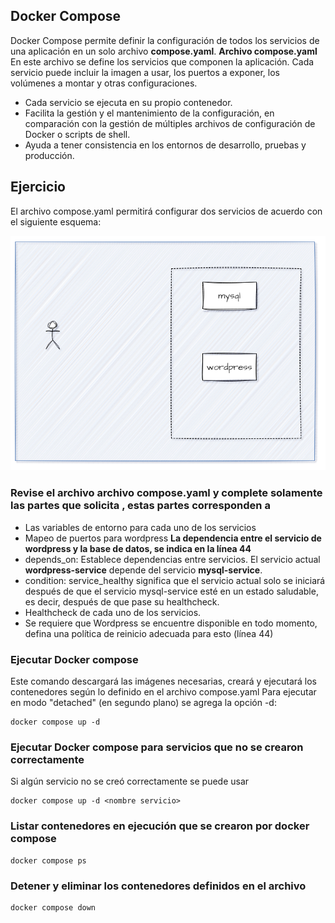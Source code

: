 ## Docker Compose

Docker Compose permite definir la configuración de todos los servicios de una aplicación en un solo archivo **compose.yaml**.
**Archivo compose.yaml**
En este archivo  se define los servicios que componen la aplicación. 
Cada servicio puede incluir la imagen a usar, los puertos a exponer, los volúmenes a montar y otras configuraciones.
- Cada servicio se ejecuta en su propio contenedor. 
- Facilita la gestión y el mantenimiento de la configuración, en comparación con la gestión de múltiples archivos de configuración de Docker o scripts de shell. 
- Ayuda a tener consistencia en los entornos de desarrollo, pruebas y producción.


## Ejercicio
El archivo compose.yaml permitirá configurar dos servicios de acuerdo con el siguiente esquema:

![Escenario docker compose](escenario-docker-compose.png)

### Revise el archivo archivo compose.yaml y complete solamente las partes que solicita <valor>, estas partes corresponden a
- Las variables de entorno para cada uno de los servicios
- Mapeo de puertos para wordpress 
**La dependencia entre el servicio de wordpress y la base de datos, se indica en la línea 44**
- depends_on: Establece dependencias entre servicios. El servicio actual **wordpress-service** depende del servicio **mysql-service**.
- condition: service_healthy significa que el servicio actual solo se iniciará después de que el servicio mysql-service esté en un estado saludable, es decir, después de que pase su healthcheck.
- Healthcheck de cada uno de los servicios.
- Se requiere que Wordpress se encuentre disponible en todo momento, defina una política de reinicio adecuada para esto (línea 44)

### Ejecutar Docker compose
Este comando descargará las imágenes necesarias, creará y ejecutará los contenedores según lo definido en el archivo compose.yaml
Para ejecutar en modo "detached" (en segundo plano) se agrega la opción -d:
```
docker compose up -d
```

### Ejecutar Docker compose para servicios que no se crearon correctamente
Si algún servicio no se creó correctamente se puede usar
```
docker compose up -d <nombre servicio>
```

### Listar contenedores en ejecución que se crearon por docker compose
```
docker compose ps
```

### Detener y eliminar los contenedores definidos en el archivo
```
docker compose down
```